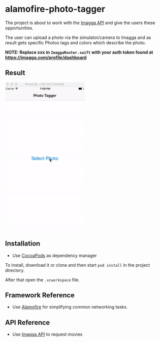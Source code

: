 # alamofire-photo-tagger

The project is about to work with the [Imagga API](https://docs.imagga.com/#introduction) and give the users these opportunities.

The user can upload a photo via the simulator/camera to Imagga and as result gets specific Photos tags and colors which describe the photo.

**NOTE: Replace xxx in `ImaggaRouter.swift` with your auth token found at https://imagga.com/profile/dashboard**

## Result

![](result.gif)

## Installation

- Use [CocoaPods](https://cocoapods.org/) as dependency manager

To install, download it or clone and then start `pod install` in the project directory.

After that open the `.xcworkspace` file.

## Framework Reference

- Use [Alamofire](https://github.com/Alamofire/Alamofire) for simplifying common networking tasks.

## API Reference

- Use [Imagga API](https://docs.imagga.com/#introduction) to request movies
